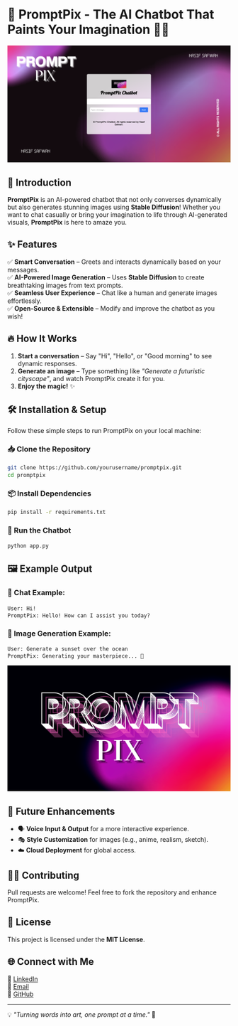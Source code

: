 # 🌟 PromptPix - The AI Chatbot That Paints Your Imagination 🎨🤖

![PromptPix Banner](./images/promptpix_banner.png)

## 🚀 Introduction
**PromptPix** is an AI-powered chatbot that not only converses dynamically but also generates stunning images using **Stable Diffusion**! Whether you want to chat casually or bring your imagination to life through AI-generated visuals, **PromptPix** is here to amaze you.

## ✨ Features
✅ **Smart Conversation** – Greets and interacts dynamically based on your messages.  
✅ **AI-Powered Image Generation** – Uses **Stable Diffusion** to create breathtaking images from text prompts.  
✅ **Seamless User Experience** – Chat like a human and generate images effortlessly.  
✅ **Open-Source & Extensible** – Modify and improve the chatbot as you wish!

## 🔥 How It Works
1. **Start a conversation** – Say "Hi", "Hello", or "Good morning" to see dynamic responses.  
2. **Generate an image** – Type something like _"Generate a futuristic cityscape"_, and watch PromptPix create it for you.  
3. **Enjoy the magic!** ✨

## 🛠️ Installation & Setup
Follow these simple steps to run PromptPix on your local machine:

### 📥 Clone the Repository
```bash
git clone https://github.com/yourusername/promptpix.git
cd promptpix
```

### 📦 Install Dependencies
```bash
pip install -r requirements.txt
```

### 🔧 Run the Chatbot
```bash
python app.py
```

## 🖼️ Example Output
### 💬 Chat Example:
```
User: Hi!
PromptPix: Hello! How can I assist you today?
```

### 🎨 Image Generation Example:
```
User: Generate a sunset over the ocean
PromptPix: Generating your masterpiece... 🎨
```
![Logo](./images/logo.png)

## 🎯 Future Enhancements
- 🗣️ **Voice Input & Output** for a more interactive experience.  
- 🎭 **Style Customization** for images (e.g., anime, realism, sketch).  
- ☁️ **Cloud Deployment** for global access.  

## 👨‍💻 Contributing
Pull requests are welcome! Feel free to fork the repository and enhance PromptPix.

## 📜 License
This project is licensed under the **MIT License**.

## 🌐 Connect with Me
💼 [LinkedIn](https://www.linkedin.com/in/nasifsafwan)  
📧 [Email](mailto:nasifsafwan@gmail.com)  
🔗 [GitHub](https://github.com/nasifsafwan)

---
💡 _"Turning words into art, one prompt at a time."_ 🚀
